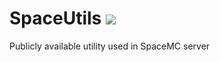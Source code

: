 # SpaceUtils [![](https://jitpack.io/v/SpaceMC-EU/SpaceUtils.svg)](https://jitpack.io/#SpaceMC-EU/SpaceUtils)
Publicly available utility used in SpaceMC server